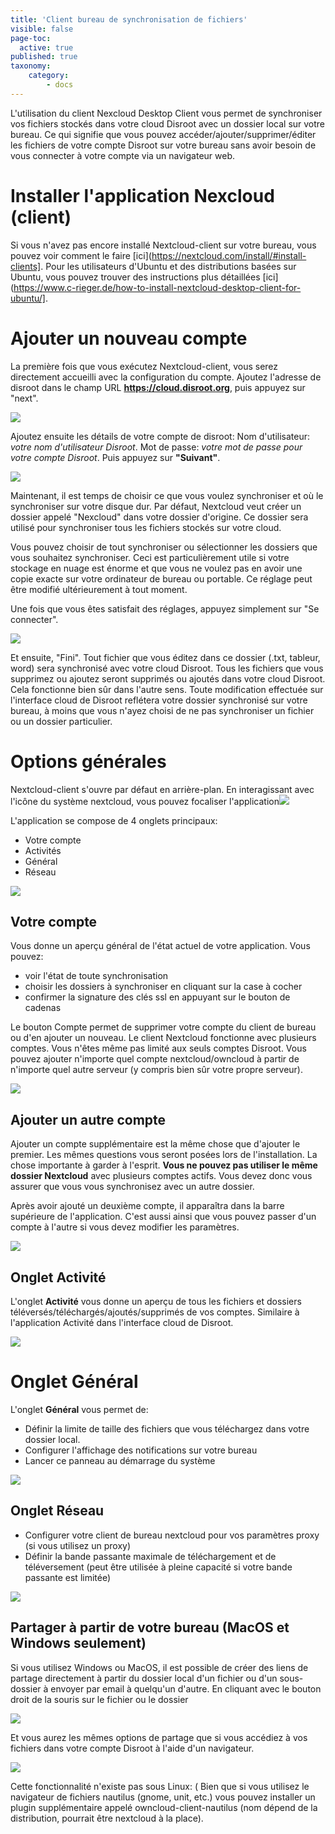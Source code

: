 ```yaml
---
title: 'Client bureau de synchronisation de fichiers'
visible: false
page-toc:
  active: true
published: true
taxonomy:
    category:
        - docs
---
```

L'utilisation du client Nexcloud Desktop Client vous permet de synchroniser vos fichiers stockés dans votre cloud Disroot avec un dossier local sur votre bureau.
Ce qui signifie que vous pouvez accéder/ajouter/supprimer/éditer les fichiers de votre compte Disroot sur votre bureau sans avoir besoin de vous connecter à votre compte via un navigateur web.



# Installer l'application Nexcloud (client)

Si vous n'avez pas encore installé Nextcloud-client sur votre bureau, vous pouvez voir comment le faire [ici](https://nextcloud.com/install/#install-clients].
Pour les utilisateurs d'Ubuntu et des distributions basées sur Ubuntu, vous pouvez trouver des instructions plus détaillées [ici](https://www.c-rieger.de/how-to-install-nextcloud-desktop-client-for-ubuntu/].

# Ajouter un nouveau compte

La première fois que vous exécutez Nextcloud-client, vous serez directement accueilli avec la configuration du compte.
Ajoutez l'adresse de disroot dans le champ URL **https://cloud.disroot.org**, puis appuyez sur "next".

![](en/desktop_client1.png)


Ajoutez ensuite les détails de votre compte de disroot:
Nom d'utilisateur: *votre nom d'utilisateur Disroot*.
Mot de passe: *votre mot de passe pour votre compte Disroot*.
Puis appuyez sur **"Suivant"**.

![](en/desktop_client2.png)


Maintenant, il est temps de choisir ce que vous voulez synchroniser et où le synchroniser sur votre disque dur. Par défaut, Nextcloud veut créer un dossier appelé "Nexcloud" dans votre dossier d'origine. Ce dossier sera utilisé pour synchroniser tous les fichiers stockés sur votre cloud.

Vous pouvez choisir de tout synchroniser ou sélectionner les dossiers que vous souhaitez synchroniser. Ceci est particulièrement utile si votre stockage en nuage est énorme et que vous ne voulez pas en avoir une copie exacte sur votre ordinateur de bureau ou portable. Ce réglage peut être modifié ultérieurement à tout moment.

Une fois que vous êtes satisfait des réglages, appuyez simplement sur "Se connecter".

![](en/desktop_client3.png)

Et ensuite, "Fini".
Tout fichier que vous éditez dans ce dossier (.txt, tableur, word) sera synchronisé avec votre cloud Disroot. Tous les fichiers que vous supprimez ou ajoutez seront supprimés ou ajoutés dans votre cloud Disroot. Cela fonctionne bien sûr dans l'autre sens. Toute modification effectuée sur l'interface cloud de Disroot reflétera votre dossier synchronisé sur votre bureau, à moins que vous n'ayez choisi de ne pas synchroniser un fichier ou un dossier particulier.


# Options générales

Nextcloud-client s'ouvre par défaut en arrière-plan. En interagissant avec l'icône du système nextcloud, vous pouvez focaliser l'application![](en/desktop_client_systray.png)

L'application se compose de 4 onglets principaux:
- Votre compte
- Activités
- Général
- Réseau

![](en/desktop_client4.png)

## Votre compte
Vous donne un aperçu général de l'état actuel de votre application. Vous pouvez:
- voir l'état de toute synchronisation
- choisir les dossiers à synchroniser en cliquant sur la case à cocher
- confirmer la signature des clés ssl en appuyant sur le bouton de cadenas

Le bouton Compte permet de supprimer votre compte du client de bureau ou d'en ajouter un nouveau. Le client Nextcloud fonctionne avec plusieurs comptes. Vous n'êtes même pas limité aux seuls comptes Disroot. Vous pouvez ajouter n'importe quel compte nextcloud/owncloud à partir de n'importe quel autre serveur (y compris bien sûr votre propre serveur).

![](en/desktop_client5.png)

## Ajouter un autre compte
Ajouter un compte supplémentaire est la même chose que d'ajouter le premier. Les mêmes questions vous seront posées lors de l'installation. La chose importante à garder à l'esprit. **Vous ne pouvez pas utiliser le même dossier Nextcloud** avec plusieurs comptes actifs. Vous devez donc vous assurer que vous vous synchronisez avec un autre dossier.

Après avoir ajouté un deuxième compte, il apparaîtra dans la barre supérieure de l'application. C'est aussi ainsi que vous pouvez passer d'un compte à l'autre si vous devez modifier les paramètres.

![](en/desktop_client6.png)

## Onglet Activité
L'onglet **Activité** vous donne un aperçu de tous les fichiers et dossiers téléversés/téléchargés/ajoutés/supprimés de vos comptes. Similaire à l'application Activité dans l'interface cloud de Disroot.

![](en/desktop_client7.png)

# Onglet Général
L'onglet **Général** vous permet de:

- Définir la limite de taille des fichiers que vous téléchargez dans votre dossier local.
- Configurer l'affichage des notifications sur votre bureau
- Lancer ce panneau au démarrage du système

![](en/desktop_client8.png)

## Onglet Réseau

- Configurer votre client de bureau nextcloud pour vos paramètres proxy (si vous utilisez un proxy)
- Définir la bande passante maximale de téléchargement et de téléversement (peut être utilisée à pleine capacité si votre bande passante est limitée)

![](en/desktop_client9.png)

## Partager à partir de votre bureau (MacOS et Windows seulement)

Si vous utilisez Windows ou MacOS, il est possible de créer des liens de partage directement à partir du dossier local d'un fichier ou d'un sous-dossier à envoyer par email à quelqu'un d'autre. En cliquant avec le bouton droit de la souris sur le fichier ou le dossier  

![](en/desktop_client10.png)

Et vous aurez les mêmes options de partage que si vous accédiez à vos fichiers dans votre compte Disroot à l'aide d'un navigateur.

![](en/desktop_client11.png)


Cette fonctionnalité n'existe pas sous Linux: (
Bien que si vous utilisez le navigateur de fichiers nautilus (gnome, unit, etc.) vous pouvez installer un plugin supplémentaire appelé owncloud-client-nautilus (nom dépend de la distribution, pourrait être nextcloud à la place).
